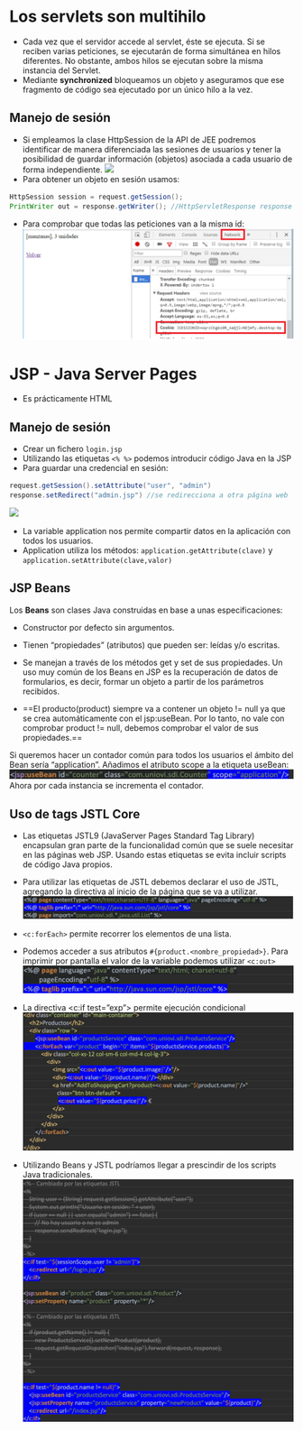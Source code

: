 # Los servlets son multihilo

- Cada vez que el servidor accede al servlet, éste se ejecuta. Si se reciben varias peticiones, se ejecutarán de forma simultánea en hilos diferentes. No obstante, ambos hilos se ejecutan sobre la misma instancia del Servlet.
- Mediante **synchronized** bloqueamos un objeto y aseguramos que ese fragmento de código sea ejecutado por un único hilo a la vez.

## Manejo de sesión

- Si empleamos la clase HttpSession de la API de JEE podremos identificar de manera diferenciada las sesiones de usuarios y tener la posibilidad de guardar información (objetos) asociada a cada usuario de forma independiente.
![](./img/Pasted%20image%2020230206163533.png|300)
- Para obtener un objeto en sesión usamos:
````java
HttpSession session = request.getSession();
PrintWriter out = response.getWriter(); //HttpServletResponse response
````
- Para comprobar que todas las peticiones van a la misma id:
![](img/Pasted%20image%2020230206164041.png)

# JSP - Java Server Pages

- Es prácticamente HTML
## Manejo de sesión

- Crear un fichero `login.jsp`
- Utilizando las etiquetas `<% %>` podemos introducir código Java en la JSP
- Para guardar una credencial en sesión:
````java
request.getSession().setAttribute("user", "admin")
response.setRedirect("admin.jsp") //se redirecciona a otra página web
````
![](./img/Pasted%20image%2020230206165217.png|300)
- La variable application nos permite compartir datos en la aplicación con todos los usuarios.
- Application utiliza los métodos: `application.getAttribute(clave)` y `application.setAttribute(clave,valor)`

## JSP Beans

Los **Beans** son clases Java construidas en base a unas especificaciones:
-   Constructor por defecto sin argumentos.
-   Tienen “propiedades” (atributos) que pueden ser: leídas y/o escritas.
-   Se manejan a través de los métodos get y set de sus propiedades.
Un uso muy común de los Beans en JSP es la recuperación de datos de formularios, es decir, formar un objeto a partir de los parámetros recibidos.

- ==El producto(product) siempre va a contener un objeto != null ya que se crea automáticamente con el jsp:useBean. Por lo tanto, no vale con comprobar product != null, debemos comprobar el valor de sus propiedades.==

Si queremos hacer un contador común para todos los usuarios el ámbito del Bean sería “application”. Añadimos el atributo scope a la etiqueta useBean:
![](img/Pasted%20image%2020230206165914.png)
Ahora por cada instancia se incrementa el contador.

## Uso de tags JSTL Core

- Las etiquetas JSTL9 (JavaServer Pages Standard Tag Library) encapsulan gran parte de la funcionalidad común que se suele necesitar en las páginas web JSP. Usando estas etiquetas se evita incluir scripts de código Java propios.

- Para utilizar las etiquetas de JSTL debemos declarar el uso de JSTL, agregando la directiva al inicio de la página que se va a utilizar.
![](img/Pasted%20image%2020230206170048.png)
- `<c:forEach>` permite recorrer los elementos de una lista.
- Podemos acceder a sus atributos `#{product.<nombre_propiedad>}`. Para imprimir por pantalla el valor de la variable podemos utilizar `<c:out>`
![](img/Pasted%20image%2020230206170258.png)
- La directiva <c:if test=”exp”> permite ejecución condicional
![](img/Pasted%20image%2020230206170147.png)
- Utilizando Beans y JSTL podríamos llegar a prescindir de los scripts Java tradicionales.
![](img/Pasted%20image%2020230206170222.png)